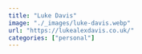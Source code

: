 ```yaml
---
title: "Luke Davis"
image: "./_images/luke-davis.webp"
url: "https://lukealexdavis.co.uk/"
categories: ["personal"]
---
```


